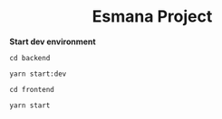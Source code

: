 # <center>Esmana Project</center>

**Start dev environment**

```
cd backend

yarn start:dev

cd frontend

yarn start
```